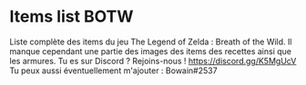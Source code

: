 # Items list BOTW
Liste complète des items du jeu The Legend of Zelda : Breath of the Wild.
Il manque cependant une partie des images des items des recettes ainsi que les armures.
Tu es sur Discord ? Rejoins-nous ! https://discord.gg/K5MgUcV
Tu peux aussi éventuellement m'ajouter : Bowain#2537
